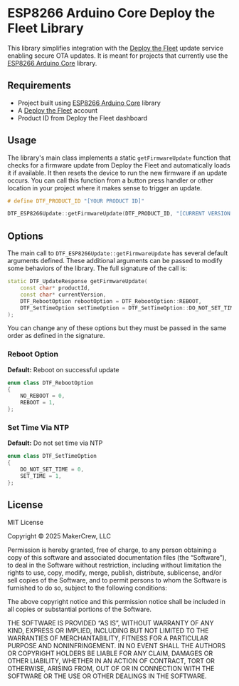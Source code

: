 # ESP8266 Arduino Core Deploy the Fleet Library

This library simplifies integration with the [Deploy the Fleet](https://deploythefleet.com) update service enabling secure OTA updates. It is meant for projects that currently use the [ESP8266 Arduino Core](https://arduino-esp8266.readthedocs.io/) library.


## Requirements

  * Project built using [ESP8266 Arduino Core](https://arduino-esp8266.readthedocs.io/) library
  * A [Deploy the Fleet](https://deploythefleet.com/docs/create-account/) account
  * Product ID from Deploy the Fleet dashboard

## Usage

The library's main class implements a static `getFirmwareUpdate` function that checks for a firmware update from Deploy the Fleet and automatically loads it if available. It then resets the device to run the new firmware if an update occurs. You can call this function from a button press handler or other location in your project where it makes sense to trigger an update.

```cpp
# define DTF_PRODUCT_ID "[YOUR PRODUCT ID]"

DTF_ESP8266Update::getFirmwareUpdate(DTF_PRODUCT_ID, "[CURRENT VERSION OF YOUR FIRMWARE]");
```

## Options

The main call to `DTF_ESP8266Update::getFirmwareUpdate` has several default arguments defined. These additional arguments 
can be passed to modify some behaviors of the library. The full signature of the call is:

```cpp
static DTF_UpdateResponse getFirmwareUpdate(
    const char* productId, 
    const char* currentVersion, 
    DTF_RebootOption rebootOption = DTF_RebootOption::REBOOT, 
    DTF_SetTimeOption setTimeOption = DTF_SetTimeOption::DO_NOT_SET_TIME
);   
```

You can change any of these options but they must be passed in the same order as defined in the signature.

### Reboot Option
**Default:** Reboot on successful update

```cpp
enum class DTF_RebootOption
{
    NO_REBOOT = 0,
    REBOOT = 1,
};
```

### Set Time Via NTP
**Default:** Do not set time via NTP

```cpp
enum class DTF_SetTimeOption
{
    DO_NOT_SET_TIME = 0,
    SET_TIME = 1,
};
```

## License
MIT License

Copyright © 2025 MakerCrew, LLC

Permission is hereby granted, free of charge, to any person obtaining a copy of this software and associated documentation files (the “Software”), to deal in the Software without restriction, including without limitation the rights to use, copy, modify, merge, publish, distribute, sublicense, and/or sell copies of the Software, and to permit persons to whom the Software is furnished to do so, subject to the following conditions:

The above copyright notice and this permission notice shall be included in all copies or substantial portions of the Software.

THE SOFTWARE IS PROVIDED “AS IS”, WITHOUT WARRANTY OF ANY KIND, EXPRESS OR IMPLIED, INCLUDING BUT NOT LIMITED TO THE WARRANTIES OF MERCHANTABILITY, FITNESS FOR A PARTICULAR PURPOSE AND NONINFRINGEMENT. IN NO EVENT SHALL THE AUTHORS OR COPYRIGHT HOLDERS BE LIABLE FOR ANY CLAIM, DAMAGES OR OTHER LIABILITY, WHETHER IN AN ACTION OF CONTRACT, TORT OR OTHERWISE, ARISING FROM, OUT OF OR IN CONNECTION WITH THE SOFTWARE OR THE USE OR OTHER DEALINGS IN THE SOFTWARE.